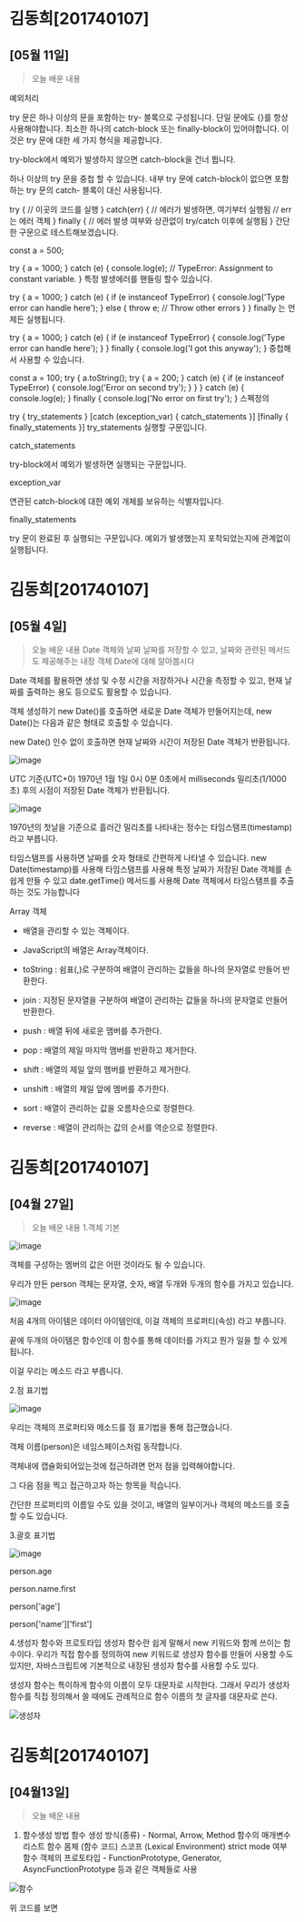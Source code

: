 # 김동희[201740107]
## [05월 11일]
>오늘 배운 내용

예외처리

try 문은 하나 이상의 문을 포함하는 try- 블록으로 구성됩니다. 단일 문에도 {}를 항상 사용해야합니다. 최소한 하나의 catch-block 또는 finally-block이 있어야합니다. 이것은 try 문에 대한 세 가지 형식을 제공합니다.

try-block에서 예외가 발생하지 않으면 catch-block을 건너 뜁니다.

하나 이상의 try 문을 중첩 할 수 있습니다. 내부 try 문에 catch-block이 없으면 포함하는 try 문의 catch- 블록이 대신 사용됩니다.

try {
  // 이곳의 코드를 실행
} catch(err) {
  // 에러가 발생하면, 여기부터 실행됨
  // err는 에러 객체
} finally {
  // 에러 발생 여부와 상관없이 try/catch 이후에 실행됨
}
간단한 구문으로 테스트해보겠습니다.

const a = 500;
 
try {
  a = 1000;
} catch (e) {
  console.log(e); // TypeError: Assignment to constant variable.
}
특정 발생에러를 핸들링 할수 있습니다.

try {
  a = 1000;
} catch (e) {
  if (e instanceof TypeError) {
    console.log('Type error can handle here');
  } else {
    throw e; // Throw other errors
  }
}
finally 는 언제든 실행됩니다.

try {
  a = 1000;
} catch (e) {
  if (e instanceof TypeError) {
    console.log('Type error can handle here');
  }
} finally {
  console.log('I got this anyway');
}
중첩해서 사용할 수 있습니다.

const a = 100;
try {
  a.toString();
  try {
    a = 200;
  } catch (e) {
    if (e instanceof TypeError) {
      console.log('Error on second try');
    }
  }
} catch (e) {
  console.log(e);
} finally {
  console.log('No error on first try');
}
스펙정의

try {
  try_statements
}
[catch (exception_var) {
  catch_statements
}]
[finally {
  finally_statements
}]
try_statements
실행할 구문입니다.

catch_statements

try-block에서 예외가 발생하면 실행되는 구문입니다.

exception_var

연관된 catch-block에 대한 예외 개체를 보유하는 식별자입니다.

finally_statements

try 문이 완료된 후 실행되는 구문입니다. 예외가 발생했는지 포착되었는지에 관계없이 실행됩니다.

# 김동희[201740107]
## [05월 4일]
>오늘 배운 내용
Date 객체와 날짜
날짜를 저장할 수 있고, 날짜와 관련된 메서드도 제공해주는 내장 객체 Date에 대해 알아봅시다

Date 객체를 활용하면 생성 및 수정 시간을 저장하거나 시간을 측정할 수 있고, 현재 날짜를 출력하는 용도 등으로도 활용할 수 있습니다.

객체 생성하기
new Date()를 호출하면 새로운 Date 객체가 만들어지는데, new Date()는 다음과 같은 형태로 호출할 수 있습니다.

new Date()
인수 없이 호출하면 현재 날짜와 시간이 저장된 Date 객체가 반환됩니다.

![image](https://user-images.githubusercontent.com/79896108/117543135-80d43900-b056-11eb-8da1-c738ce6f7a55.png)

UTC 기준(UTC+0) 1970년 1월 1일 0시 0분 0초에서 milliseconds 밀리초(1/1000 초) 후의 시점이 저장된 Date 객체가 반환됩니다.

![image](https://user-images.githubusercontent.com/79896108/117543150-9184af00-b056-11eb-9c86-dddafd5d17e7.png)

1970년의 첫날을 기준으로 흘러간 밀리초를 나타내는 정수는 타임스탬프(timestamp) 라고 부릅니다.

타임스탬프를 사용하면 날짜를 숫자 형태로 간편하게 나타낼 수 있습니다. new Date(timestamp)를 사용해 타임스탬프를 사용해 특정 날짜가 저장된 Date 객체를 손쉽게 만들 수 있고 date.getTime() 메서드를 사용해 Date 객체에서 타임스탬프를 추출하는 것도 가능합니다

Array 객체

- 배열을 관리할 수 있는 객체이다.

- JavaScript의 배열은 Array객체이다.

- toString : 쉼표(,)로 구분하여 배열이 관리하는 값들을 하나의 문자열로 만들어 반환한다.

- join : 지정된 문자열을 구분하여 배열이 관리하는 값들을 하나의 문자열로 만들어 반환한다.

- push : 배열 뒤에 새로운 맴버를 추가한다.

- pop : 배열의 제일 마지막 맴버를 반환하고 제거한다.

- shift : 배열의 제일 앞의 맴버를 반환하고 제거한다.

- unshift : 배열의 제일 앞에 멤버를 추가한다.

- sort : 배열이 관리하는 값을 오름차순으로 정렬한다.

- reverse : 배열이 관리하는 값의 순서를 역순으로 정렬한다.

<script>
	var array1 = [10, 20, 30, 40, 50];

	//쉼표로 구분된 배열보여준다
	var a1 = array1.toString(); 
	document.write("a1 : " + a1 + "<br/>");

	//()안에 구분되는 문자
	var a2 = array1.join("_")
	document.write("a2 : " + a2 + "<br/>");


	//배열을 늘리거나 줄이는 것이 가능
	var a3 = [];
	document.write("a3.length : " + a3.length + "<br/>");
	document.write("a3 : " + a3 + "<br/>");

	a3[0] = 10;
	a3[1] = 20;
	document.write("a3.length : " + a3.length + "<br/>");
	document.write("a3 : " + a3 + "<br/>");
	
	//뒤에 추가
	a3.push(30);
	a3.push(40);
	a3.push(50, 60, 70, 80, 90, 100);
	document.write("a3.length : " + a3.length + "<br/>");
	document.write("a3 : " + a3 + "<br/>");

	//마지막 꺼 반환과 제거
	var a4 = a3.pop();
	document.write("a4.length : " + a4.length + "<br/>");
	document.write("a4 : " + a4 + "<br/>");
	document.write("a3 : " + a3 + "<br/>");

	//처음 꺼 반환과 제거
	var a5 = a3.shift();
	document.write("a3.length : " + a3.length + "<br/>");
	document.write("a5 : " + a5 + "<br/>");
	document.write("a3 : " + a3 + "<br/>");	

	//앞에 추가
	a3.unshift(10);
	document.write("a3.length : " + a3.length + "<br/>");
	document.write("a3 : " + a3 + "<br/>");

	
	var array3 = [50,30,10,20,40,30,80,90];
	var array4 = ["다","바", "가", "나", "사", "바"];

	//순서대로 정렬
	array3.sort();
	array4.sort();
	document.write("array3 : " + array3 + "<br/>");
	document.write("array4 : " + array4 + "<br/>");	

	//순서 뒤집어서 정렬
	array3.reverse();
	array4.reverse();
	document.write("array3 : " + array3 + "<br/>");
	document.write("array4 : " + array4 + "<br/>");	

</script>

# 김동희[201740107]
## [04월 27일]
>오늘 배운 내용
1.객체 기본

![image](https://user-images.githubusercontent.com/79896108/116817293-89cd9200-aba0-11eb-8eb8-e33216b38975.png)

객체를 구성하는 멤버의 값은 어떤 것이라도 될 수 있습니다. 

우리가 만든 person 객체는 문자열, 숫자, 배열 두개와 두개의 함수를 가지고 있습니다.

![image](https://user-images.githubusercontent.com/79896108/116817309-a5d13380-aba0-11eb-9bd8-33c90932a9e9.png)

처음 4개의 아이템은 데이터 아이템인데, 이걸 객체의 프로퍼티(속성) 라고 부릅니다. 

끝에 두개의 아이템은 함수인데 이 함수를 통해 데이터를 가지고 뭔가 일을 할 수 있게 됩니다. 

이걸 우리는 메소드 라고 부릅니다.

2.점 표기법

![image](https://user-images.githubusercontent.com/79896108/116817326-c0a3a800-aba0-11eb-8fe5-a5f04c1888fb.png)

우리는 객체의 프로퍼티와 메소드를 점 표기법을 통해 접근했습니다. 

객체 이름(person)은 네임스페이스처럼 동작합니다. 

객체내에 캡슐화되어있는것에 접근하려면 먼저 점을 입력해야합니다. 

그 다음 점을 찍고 접근하고자 하는 항목을 적습니다. 

간단한 프로퍼티의 이름일 수도 있을 것이고, 배열의 일부이거나 객체의 메소드를 호출할 수도 있습니다.

3.괄호 표기법

![image](https://user-images.githubusercontent.com/79896108/116817343-d1541e00-aba0-11eb-844d-e65bd4a3beb3.png)

person.age

person.name.first

person['age']

person['name']['first']

4.생성자 함수와 프로토타입
생성자 함수란 쉽게 말해서 new 키워드와 함께 쓰이는 함수이다. 우리가 직접 함수를 정의하여 new 키워드로 생성자 함수를 만들어 사용할 수도 있지만, 자바스크립트에 기본적으로 내장된 생성자 함수를 사용할 수도 있다.

생성자 함수는 특이하게 함수의 이름이 모두 대문자로 시작한다. 그래서 우리가 생성자 함수를 직접 정의해서 쓸 때에도 관례적으로 함수 이름의 첫 글자를 대문자로 쓴다.

![생성자](https://user-images.githubusercontent.com/79896108/116817412-2d1ea700-aba1-11eb-9921-c48b2f192ed2.PNG)


# 김동희[201740107]
## [04월13일]
>오늘 배운 내용

1. 함수생성 방법
함수 생성 방식(종류) - Normal, Arrow, Method
함수의 매개변수 리스트
함수 몸체 (함수 코드)
스코프 (Lexical Environment)
strict mode 여부
함수 객체의 프로토타입 - FunctionPrototype, Generator, AsyncFunctionPrototype 등과 같은 객체들로 사용

![함수](https://user-images.githubusercontent.com/79896108/115020044-f5530680-9ef4-11eb-842c-ddd1e061407c.PNG)


위 코드를 보면 <script>에서 function을 이용하여 showDialog라는 함수를 만들었다.

showDialog의 용도는 텍스트가 있는 대화상자를 출력할 때 사용할 것이다.

그리고 <body>를 보면 button을 만들고, onclick을 통해 클릭시 showDialog()함수를 호출하여 실행하게끔

만들었다.

즉, 미리 내가 사용할 재료를 만들어놓고 필요한 상황이 생기면 때에 맞게 재료를 사용하면 된다.
function 자체는 사실 어려운 내용이 아니다.

그 안에 어떤 문장, 명령이 들어가느냐가 더 중요하지 function은 말 그대로 함수를 만들어주는 역할만 하기 때문에
어려운 내용이 아니다!!

하지만, 자바스크립트를 이용하여 프로그래밍을 하다보면 function 또한 상당히 중요한 역할을 할 것이 뻔하기에 사용법은 꼭 숙지하도록 하자.

물론 뒤로 갈수록 function에 대한 존재감은 더 커질 것이라고 감히 예상해본다...

# 김동희[201740107]
## [04월06일]
>오늘 배운 내용

1. for문을 사용한 *찍기


 첫번째 별을 찍을때 i 도 0이고 j 도 0인 상태에서, 0<=0 을 만나면 아직 i 하고 j 가 같기때문에 조건을 한번 실행하게됩니다.

그러고 j++ 가 되고, 다시 비교를하려는데 i=0; j=1 이니까 조건식에서 1<=0 이됩니다

0은 1보다 작기때문에 두번째 for문을 빠져나게가되고, 첫번째 for문에서 줄바꿈을 해준다음, i++ 가 되는겁니다.

이게 반복되면 아래와 같은 결과가 나옵니다.

대부분 for문과 while문을 많이 쓰게 되는데 특히 for문을 가장 많이 사용하게 됩니다. 그 이유는 for문이 while문 보다 좀 더 가독성이 좋고 사용하기도 가장 편하기때문입니다.

2. push,pop,shit

push 는 배열의 끝에 원하는 값을 추가해주는 함수.

pop은 배열의 마지막 주소에 있는 값을 제거해주는 함수.

shift는 배열의 주소에 있는 값을 제거한 후에 반환해주는 함수.

push 와 pop를 이용하면 stack으로 이용할 수 있다.

push 와 shift를 이용하면 queue로 이용할 수 있다.

3. splice

console.log("\n splice");

foo = ["a","b","c","d","e"];

bar = foo.splice(1,3);

console.log(foo);

console.log(bar);

foo의 index 1에서 3개를 잘라서 bar에 저장

결과값:b,c,d

# 김동희[201740107]
## [03월 30일]
>오늘 배운 내용

switch 부분을 사용하여 내가 입력하는 값을 설정한 후, 결과값이 원하는 값이 출력
case 문 특정한 상황의 경우
break 문이 없더라면 멈추지않고 모두 실행

삼항 연산자
숫자의 부호를 비교해서 0보다 큰지 아닌지 판별
// 변수를 선언 후 조건을 구분한다.
삼항 연산자를 활용한 변수 초기화
변수가 undefined일때만 초기화

. 짧은 초기화 조건문

ll 연산자를 불이 아닌 자료에 사용할 경우

A ll B 에서 A가 참이라면 A로 대치

A ll B 에서 A가 거짓라면 B로 대치

예제 
//변수 선언
let text;
//짧은 초기화 조건문1

text = text ll "초기화 합니다_1"

console.log(text);

//짧은 초기화 조건문2

text = text ll "초기화합니다_2"

console.log(text);

![반복](https://user-images.githubusercontent.com/79896108/113471008-7ee5eb80-9494-11eb-82e3-c1844bc96452.PNG)

![반복2](https://user-images.githubusercontent.com/79896108/113471022-8e653480-9494-11eb-8654-12b3ff53928e.PNG)


# 김동희[201740107]
## [03월23일]
>오늘 배운 내용 <br/>

let date = new Date();
h = date.getHours();

console.log(h < 3 ll h > 8);
console.log(h >= 3 && h<= 8);

let type = typeof(date.getHours());
console.log(type);

const con1 = "상수선언";
console.log(con1);

# 김동희[201740107]
## [03월16일]
> 오늘 배운 내용 요약
> 여러줄 요약
> 3번

배운내용


![반복2](https://user-images.githubusercontent.com/79896108/113471015-860cf980-9494-11eb-80ae-69bdd400e5c7.PNG)
